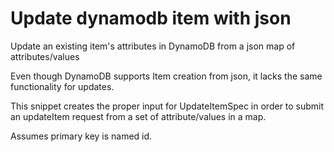 # Update dynamodb item with json
Update an existing item's attributes in DynamoDB from a json map of attributes/values

Even though DynamoDB supports Item creation from json, it lacks the same functionality for updates.

This snippet creates the proper input for UpdateItemSpec in order to submit an updateItem request from a set of attribute/values in a map.

Assumes primary key is named id.
